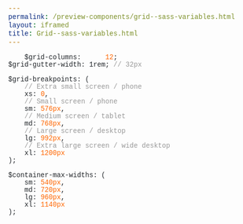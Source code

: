 ```yaml
--- 
permalink: /preview-components/grid--sass-variables.html
layout: iframed 
title: Grid--sass-variables.html
---
```

<pre>
    <code>$grid-columns:      <span class="m">12</span>;
$grid-gutter-width: 1rem; <span class="cl">// 32px</span>

$grid-breakpoints: (
    <span class="cl">// Extra small screen / phone</span>
    xs: <span class="m">0</span>,
    <span class="cl">// Small screen / phone</span>
    sm: <span class="m">576px</span>,
    <span class="cl">// Medium screen / tablet</span>
    md: <span class="m">768px</span>,
    <span class="cl">// Large screen / desktop</span>
    lg: <span class="m">992px</span>,
    <span class="cl">// Extra large screen / wide desktop</span>
    xl: <span class="m">1200px</span>
);

$container-max-widths: (
    sm: <span class="m">540px</span>,
    md: <span class="m">720px</span>,
    lg: <span class="m">960px</span>,
    xl: <span class="m">1140px</span>
);</code>
</pre>


<style scoped>
    pre {
        display: block;
        padding: 0;
        margin-top: 0;
        margin-bottom: 0;
        background-color: transparent;
        border: 0;
        font-family: SFMono-Regular, Menlo, Monaco, Consolas, "Liberation Mono", "Courier New", monospace;
        font-size: 98%;
        color: #212529;
    }

    code {
        padding: 0;
        background-color: transparent;
        border-radius: 0;
        font-family: inherit;
        font-size: inherit;
        color: inherit;
    }

    .cl {
        color: #999;
    }

    .m {
        color: #f60;
    }
</style>